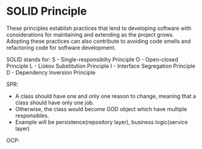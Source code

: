 # SOLID Principle

These principles establish practices that lend to developing software with considerations for maintaining and extending as the project grows. Adopting these practices can also contribute to avoiding code smells and refactoring code for software development.

SOLID stands for:
S - Single-responsiblity Principle
O - Open-closed Principle
L - Liskov Substitution Principle
I - Interface Segregation Principle
D - Dependency Inversion Principle

SPR:
- A class should have one and only one reason to change, meaning that a class should have only one job.
- Otherwise, the class would become GOD object which have multiple responsibles.
- Example will be persistence(repository layer), business logic(service layer)

OCP:

